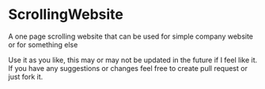 # ScrollingWebsite
A one page scrolling website that can be used for simple company website or for something else

Use it as you like, this may or may not be updated in the future if I feel like it. If you have any suggestions or changes feel free to create pull request or just fork it.
